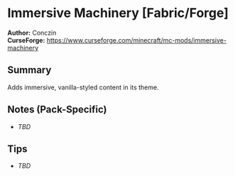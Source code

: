 # Immersive Machinery [Fabric/Forge]

**Author:** Conczin  
**CurseForge:** https://www.curseforge.com/minecraft/mc-mods/immersive-machinery

## Summary
Adds immersive, vanilla-styled content in its theme.

## Notes (Pack-Specific)
- _TBD_

## Tips
- _TBD_


